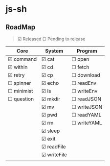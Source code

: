 # js-sh

## RoadMap

> &#x2611; Released &#x2610; Pending to release

|Core             |System            |Program           |
|---              |---               |---               |
|&#x2611; command |&#x2611; cat      |&#x2610; open     |
|&#x2611; within  |&#x2611; cd       |&#x2610; fetch    |
|&#x2611; retry   |&#x2611; cp       |&#x2610; download |
|&#x2610; spinner |&#x2611; echo     |&#x2610; readEnv  |
|&#x2610; minimist|&#x2611; ls       |&#x2610; writeEnv |
|&#x2610; question|&#x2611; mkdir    |&#x2610; readJSON |
|                 |&#x2611; mv       |&#x2610; writeJSON|
|                 |&#x2611; pwd      |&#x2610; readYAML |
|                 |&#x2611; rm       |&#x2610; writeYAML|
|                 |&#x2611; sleep    |                  |
|                 |&#x2611; exit     |                  |
|                 |&#x2611; readFile |                  |
|                 |&#x2611; writeFile|                  |
|                 |                  |                  |
